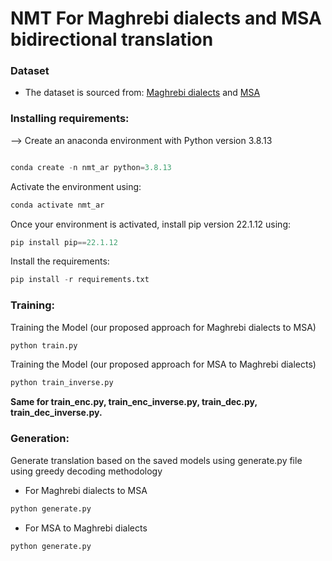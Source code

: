 # NMT For Maghrebi dialects and MSA bidirectional translation

### Dataset
- The dataset is sourced from: [Maghrebi dialects](https://github.com/laith85/Transformer_NMT_AD/blob/main/North_Africa%20_Dialect.txt) and
  [MSA](https://github.com/laith85/Transformer_NMT_AD/blob/main/MSA_For_North_Africa_Dialects.txt)

### Installing requirements:
-->
Create an anaconda environment with Python version 3.8.13

```python

conda create -n nmt_ar python=3.8.13
```
Activate the environment using:
```python
conda activate nmt_ar
```
Once your environment is activated, install pip version 22.1.12 using:
```python
pip install pip==22.1.12
```
Install the requirements:
```python
pip install -r requirements.txt
```
### Training:
Training the Model (our proposed approach for Maghrebi dialects to MSA)

```python
python train.py
```
Training the Model (our proposed approach for MSA to Maghrebi dialects)

```python
python train_inverse.py
```
**Same for train_enc.py, train_enc_inverse.py, train_dec.py, train_dec_inverse.py.**

### Generation:

Generate translation based on the saved models using generate.py file using greedy decoding methodology

- For Maghrebi dialects to MSA
```python
python generate.py
```

- For MSA to Maghrebi dialects
```python
python generate.py
```

